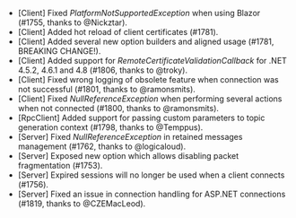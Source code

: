 * [Client] Fixed _PlatformNotSupportedException_ when using Blazor (#1755, thanks to @Nickztar).
* [Client] Added hot reload of client certificates (#1781).
* [Client] Added several new option builders and aligned usage (#1781, BREAKING CHANGE!).
* [Client] Added support for _RemoteCertificateValidationCallback_ for .NET 4.5.2, 4.6.1 and 4.8 (#1806, thanks to @troky).
* [Client] Fixed wrong logging of obsolete feature when connection was not successful (#1801, thanks to @ramonsmits).
* [Client] Fixed _NullReferenceException_ when performing several actions when not connected (#1800, thanks to @ramonsmits).
* [RpcClient] Added support for passing custom parameters to topic generation context (#1798, thanks to @Temppus).
* [Server] Fixed _NullReferenceException_ in retained messages management (#1762, thanks to @logicaloud).
* [Server] Exposed new option which allows disabling packet fragmentation (#1753).
* [Server] Expired sessions will no longer be used when a client connects (#1756).
* [Server] Fixed an issue in connection handling for ASP.NET connections (#1819, thanks to @CZEMacLeod).
